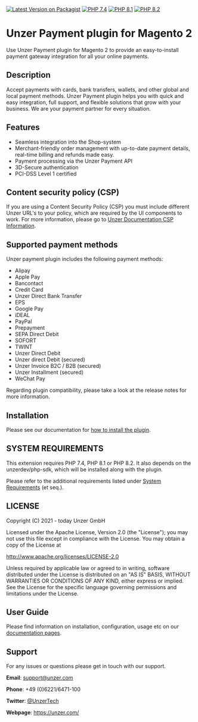 [![Latest Version on Packagist](https://img.shields.io/packagist/v/unzerdev/magento2.svg?style=flat-square)](https://packagist.org/packages/unzerdev/magento2)
[![PHP 7.4](https://img.shields.io/badge/php-7.4-blue.svg)](http://www.php.net)
[![PHP 8.1](https://img.shields.io/badge/php-8.1-blue.svg)](http://www.php.net)
[![PHP 8.2](https://img.shields.io/badge/php-8.2-blue.svg)](http://www.php.net)

# Unzer Payment plugin for Magento 2

Use Unzer Payment plugin for Magento 2 to provide an easy-to-install payment gateway integration for all your online payments.

## Description

Accept payments with cards, bank transfers, wallets, and other global and local payment methods. Unzer Payment plugin helps you with quick and easy integration, full support, and flexible solutions that grow with your business. We are your payment partner for every situation.

## Features

* Seamless integration into the Shop-system
* Merchant-friendly order management with up-to-date payment details, real-time billing and refunds made easy.
* Payment processing via the Unzer Payment API
* 3D-Secure authentication
* PCI-DSS Level 1 certified

## Content security policy (CSP)

If you are using a Content Security Policy (CSP) you must include different Unzer URL's to your policy, which are required by the UI components to work. For more information, please go to [Unzer Documentation CSP Information](https://docs.unzer.com/online-payments/ui-component-v2/#content-security-policy-csp).

## Supported payment methods

Unzer payment plugin includes the following payment methods:
* Alipay
* Apple Pay
* Bancontact
* Credit Card
* Unzer Direct Bank Transfer
* EPS
* Google Pay
* iDEAL
* PayPal
* Prepayment
* SEPA Direct Debit
* SOFORT
* TWINT
* Unzer Direct Debit
* Unzer direct Debit (secured)
* Unzer Invoice B2C / B2B (secured)
* Unzer Installment (secured)
* WeChat Pay

Regarding plugin compatibility, please take a look at the release notes for more information.

## Installation

Please see our documentation for [how to install the plugin](https://docs.unzer.com/plugins/magento-2/magento2-install-plugin/).

## SYSTEM REQUIREMENTS
This extension requires PHP 7.4, PHP 8.1 or PHP 8.2.
It also depends on the unzerdev/php-sdk, which will be installed along with the plugin.

Please refer to the additional requirements listed under [System Requirements](https://docs.unzer.com/server-side-integration/php-sdk-integration/php-installation/#system-requirements) (et seq.).

## LICENSE
Copyright (C) 2021 - today Unzer GmbH

Licensed under the Apache License, Version 2.0 (the "License");
you may not use this file except in compliance with the License.
You may obtain a copy of the License at

http://www.apache.org/licenses/LICENSE-2.0

Unless required by applicable law or agreed to in writing, software
distributed under the License is distributed on an "AS IS" BASIS,
WITHOUT WARRANTIES OR CONDITIONS OF ANY KIND, either express or implied.
See the License for the specific language governing permissions and
limitations under the License.

## User Guide

Please find information on installation, configuration, usage etc on our [documentation pages](https://docs.unzer.com/plugins/magento-2).

## Support

For any issues or questions please get in touch with our support.

**Email**: support@unzer.com

**Phone**: +49 (0)6221/6471-100

**Twitter**: [@UnzerTech](https://twitter.com/UnzerTech)

**Webpage**: https://unzer.com/
